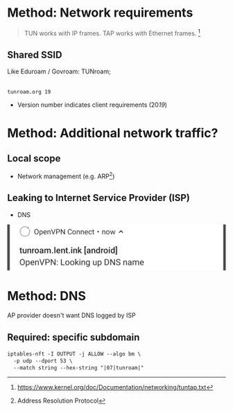 # Method: Network requirements

> TUN works with IP frames. TAP works with Ethernet frames.
[^tunkernel]

[^tunkernel]: https://www.kernel.org/doc/Documentation/networking/tuntap.txt

## Shared SSID

Like Eduroam / Govroam: TUNroam;

```

tunroam.org 19

```

- Version number indicates client requirements (20*19*)



# Method: Additional network traffic?

## Local scope

- Network management (e.g. ARP[^arp])

[^arp]: Address Resolution Protocol

## Leaking to Internet Service Provider (ISP)

- DNS

![VPN endpoint discovery by client](slides/endpointdiscovery.png)


# Method: DNS

AP provider doesn't want DNS logged by ISP

## Required: specific subdomain

```
iptables-nft -I OUTPUT -j ALLOW --algo bm \
  -p udp --dport 53 \
  --match string --hex-string "|07|tunroam|"
```

